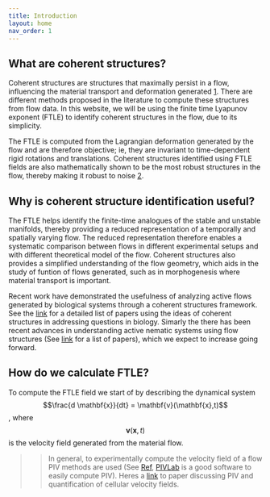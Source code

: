 ```yaml
---
title: Introduction
layout: home
nav_order: 1
---
```


## What are coherent structures?

Coherent structures are structures that maximally persist in a flow, influencing the material transport and deformation generated [1](https://www.annualreviews.org/content/journals/10.1146/annurev-fluid-010313-141322). There are different methods proposed in the literature to compute these structures from flow data. In this website, we will be using the finite time Lyapunov exponent (FTLE) to identify coherent structures in the flow, due to its simplicity. 

The FTLE is computed from the Lagrangian deformation generated by the flow and are therefore objective; ie, they are invariant to time-dependent rigid rotations and  translations. Coherent structures identified using FTLE fields are also mathematically shown to be the most robust structures in the flow, thereby making it robust to noise [2](https://www.sciencedirect.com/science/article/abs/pii/S0167278900001421). 


## Why is coherent structure identification useful?

The FTLE helps identify the finite-time analogues of the stable and unstable manifolds, thereby providing a reduced representation of a temporally and spatially varying flow. The reduced representation therefore enables a systematic comparison between flows in different experimental setups and with different theoretical model of the flow. Coherent structures also provides a simplified understanding of the flow geometry, which aids in the study of funtion of flows generated, such as in morphogenesis where material transport is important.

Recent work have demonstrated the usefulness of analyzing active flows generated by biological systems through a coherent structures framework. See the [link](/docs/FTLEinBiology.md) for a detailed list of papers using the ideas of coherent structures in addressing questions in biology. Simarly the there has been recent advances in understanding active nematic systems using flow structures (See [link](/docs/FTLEinActiveSystems.md) for a list of papers), which we expect to increase going forward.

## How do we calculate FTLE?

To compute the FTLE field we start of by describing the dynamical system $$\frac{d \mathbf{x}}{dt} = \mathbf{v}(\mathbf{x},t)$$, where $$\mathbf{v}(\mathbf{x},t)$$ is the velocity field generated from the material flow. 

>> In general, to experimentally compute the velocity field of a flow PIV methods are used (See [Ref](https://en.wikipedia.org/wiki/Particle_image_velocimetry), [PIVLab](https://pivlab.blogspot.com/p/blog-page_19.html) is a good software to easily compute PIV). Heres a [link](https://pmc.ncbi.nlm.nih.gov/articles/PMC4833777/) to paper discussing PIV and quantification of cellular velocity fields. 
 


